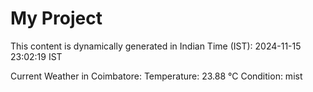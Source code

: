 # My Project

This content is dynamically generated in Indian Time (IST): 2024-11-15 23:02:19 IST


Current Weather in Coimbatore:
Temperature: 23.88 °C
Condition: mist
